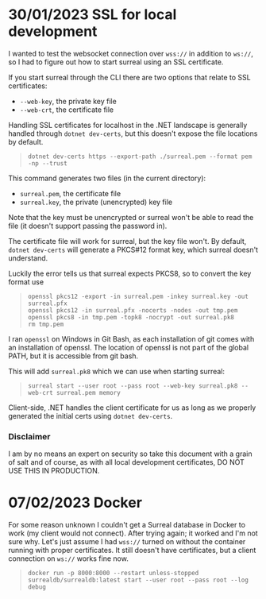 # 30/01/2023 SSL for local development

I wanted to test the websocket connection over `wss://` in addition to `ws://`, so I had to figure out how to start surreal using an SSL certificate.

If you start surreal through the CLI there are two options that relate to SSL certificates:
- `--web-key`, the private key file
- `--web-crt`, the certificate file

Handling SSL certificates for localhost in the .NET landscape is generally handled through `dotnet dev-certs`, but this doesn't expose the file locations by default.

> `dotnet dev-certs https --export-path ./surreal.pem --format pem -np --trust`

This command generates two files (in the current directory):
- `surreal.pem`, the certificate file
- `surreal.key`, the private (unencrypted) key file

Note that the key must be unencrypted or surreal won't be able to read the file (it doesn't support passing the password in).

The certificate file will work for surreal, but the key file won't.
By default, `dotnet dev-certs` will generate a PKCS#12 format key, which surreal doesn't understand.

Luckily the error tells us that surreal expects PKCS8, so to convert the key format use
> ```
> openssl pkcs12 -export -in surreal.pem -inkey surreal.key -out surreal.pfx
> openssl pkcs12 -in surreal.pfx -nocerts -nodes -out tmp.pem
> openssl pkcs8 -in tmp.pem -topk8 -nocrypt -out surreal.pk8
> rm tmp.pem
> ```

I ran `openssl` on Windows in Git Bash, as each installation of git comes with an installation of openssl. The location of openssl is not part of the global PATH, but it is accessible from git bash.

This will add `surreal.pk8` which we can use when starting surreal:

> `surreal start --user root --pass root --web-key surreal.pk8 --web-crt surreal.pem memory`

Client-side, .NET handles the client certificate for us as long as we properly generated the initial certs using `dotnet dev-certs`.

### Disclaimer
I am by no means an expert on security so take this document with a grain of salt and of course, as with all local development certificates, DO NOT USE THIS IN PRODUCTION.

# 07/02/2023 Docker

For some reason unknown I couldn't get a Surreal database in Docker to work (my client would not connect). After trying again; it worked and I'm not sure why. Let's just assume I had `wss://` turned on without the container running with proper certificates.
It still doesn't have certificates, but a client connection on `ws://` works fine now.

> `docker run -p 8000:8000 --restart unless-stopped surrealdb/surrealdb:latest start --user root --pass root --log debug`